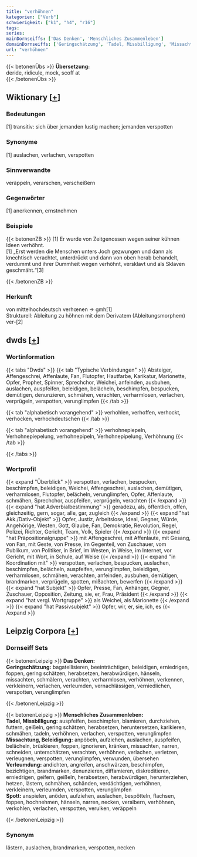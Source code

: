 ```yaml
---
title: "verhöhnen"
kategorien: ["Verb"]
schwierigkeit: ["k1", "h4", "r16"]
tags:
series:
mainDornseiffs: ['Das Denken', 'Menschliches Zusammenleben']
domainDornseiffs: ['Geringschätzung', 'Tadel, Missbilligung', 'Missachtung, Beleidigung', 'Verleumdung', 'Spott']
url: "verhöhnen"
---
```


{{< betonenÜbs >}}
**Übersetzung:**  
deride, ridicule, mock, scoff at  
{{< /betonenÜbs >}}

## Wiktionary [[+](https://de.wiktionary.org/wiki/verhöhnen)]

### Bedeutungen
[1] transitiv: sich über jemanden lustig machen; jemanden verspotten  

### Synonyme
[1] auslachen, verlachen, verspotten  

### Sinnverwandte
veräppeln, verarschen, verscheißern  

### Gegenwörter
[1] anerkennen, ernstnehmen  

### Beispiele
{{< betonenZB >}}
[1] Er wurde von Zeitgenossen wegen seiner kühnen Ideen verhöhnt.  
[1] „Erst werden die Menschen unters Joch gezwungen und dann als knechtisch verachtet, unterdrückt und dann von oben herab behandelt, verdummt und ihrer Dummheit wegen verhöhnt, versklavt und als Sklaven geschmäht.“[3]  

{{< /betonenZB >}}
### Herkunft
von mittelhochdeutsch verhœnen → gmh[1]  
Strukturell: Ableitung zu höhnen mit dem Derivatem (Ableitungsmorphem) ver-[2]  



## dwds [[+](https://www.dwds.de/wb/verhöhnen)]

### Wortinformation
{{< tabs "Dwds" >}}
{{< tab "Typische Verbindungen" >}}
Absteiger, Affengeschrei, Affenlaute, Fan, Flutopfer, Hautfarbe, Karikatur, Marionette, Opfer, Prophet, Spinner, Sprechchor, Weichei, anfeinden, ausbuhen, auslachen, auspfeifen, beleidigen, belächeln, beschimpfen, bespucken, demütigen, denunzieren, schmähen, verachten, verharmlosen, verlachen, verprügeln, verspotten, verunglimpfen
{{< /tab >}}

{{< tab "alphabetisch vorangehend" >}}
verhohlen, verhoffen, verhockt, verhocken, verhochdeutschen
{{< /tab >}}

{{< tab "alphabetisch vorangehend" >}}
verhohnepiepeln, Verhohnepiepelung, verhohnepipeln, Verhohnepipelung, Verhöhnung
{{< /tab >}}

{{< /tabs >}}

### Wortprofil
{{< expand "Überblick" >}} verspotten, verlachen, bespucken, beschimpfen, beleidigen, Weichei, Affengeschrei, auslachen, demütigen, verharmlosen, Flutopfer, belächeln, verunglimpfen, Opfer, Affenlaute, schmähen, Sprechchor, auspfeifen, verprügeln, verachten {{< /expand >}}
{{< expand "hat Adverbialbestimmung" >}} geradezu, als, öffentlich, offen, gleichzeitig, gern, sogar, alle, gar, zugleich {{< /expand >}}
{{< expand "hat Akk./Dativ-Objekt" >}} Opfer, Justiz, Arbeitslose, Ideal, Gegner, Würde, Angehörige, Westen, Gott, Glaube, Fan, Demokratie, Revolution, Regel, Polizei, Richter, Gericht, Team, Volk, Spieler {{< /expand >}}
{{< expand "hat Präpositionalgruppe" >}} mit Affengeschrei, mit Affenlaute, mit Gesang, von Fan, mit Geste, von Presse, im Gegenteil, von Zuschauer, vom Publikum, von Politiker, in Brief, im Westen, in Weise, im Internet, vor Gericht, mit Wort, in Schule, auf Weise {{< /expand >}}
{{< expand "in Koordination mit" >}} verspotten, verlachen, bespucken, auslachen, beschimpfen, belächeln, auspfeifen, verunglimpfen, beleidigen, verharmlosen, schmähen, verachten, anfeinden, ausbuhen, demütigen, brandmarken, verprügeln, spotten, mißachten, bewerfen {{< /expand >}}
{{< expand "hat Subjekt" >}} Opfer, Presse, Fan, Anhänger, Gegner, Zuschauer, Opposition, Zeitung, sie, er, Frau, Präsident {{< /expand >}}
{{< expand "hat vergl. Wortgruppe" >}} als Weichei, als Marionette {{< /expand >}}
{{< expand "hat Passivsubjekt" >}} Opfer, wir, er, sie, ich, es {{< /expand >}}

## Leipzig Corpora [[+](https://corpora.uni-leipzig.de/en/res?word=verhöhnen&corpusId=deu_newscrawl-public_2018)]

### Dornseiff Sets
{{< betonenLeipzig >}}
**Das Denken:**  
**Geringschätzung:** bagatellisieren, beeinträchtigen, beleidigen, erniedrigen, foppen, gering schätzen, herabsetzen, herabwürdigen, hänseln, missachten, schmälern, verachten, verharmlosen, verhöhnen, verkennen, verkleinern, verlachen, verleumden, vernachlässigen, verniedlichen, verspotten, verunglimpfen  

{{< /betonenLeipzig >}}


{{< betonenLeipzig >}}
**Menschliches Zusammenleben:**  
**Tadel, Missbilligung:** auspfeifen, beschimpfen, blamieren, durchziehen, futtern, geißeln, gering schätzen, herabsetzen, heruntersetzen, karikieren, schmähen, tadeln, verhöhnen, verlachen, verspotten, verunglimpfen  
**Missachtung, Beleidigung:** anpöbeln, aufziehen, auslachen, auspfeifen, belächeln, brüskieren, foppen, ignorieren, kränken, missachten, narren, schneiden, unterschätzen, verachten, verhöhnen, verlachen, verletzen, verleugnen, verspotten, verunglimpfen, verwunden, übersehen  
**Verleumdung:** andichten, angreifen, anschwärzen, beschimpfen, bezichtigen, brandmarken, denunzieren, diffamieren, diskreditieren, erniedrigen, geifern, geißeln, herabsetzen, herabwürdigen, herunterziehen, hetzen, lästern, schmähen, schänden, verdächtigen, verhöhnen, verkleinern, verleumden, verspotten, verunglimpfen  
**Spott:** anspielen, anöden, aufziehen, auslachen, bespötteln, flachsen, foppen, hochnehmen, hänseln, narren, necken, veralbern, verhöhnen, verkohlen, verlachen, verspotten, verulken, veräppeln  

{{< /betonenLeipzig >}}

### Synonym
lästern, auslachen, brandmarken, verspotten, necken

